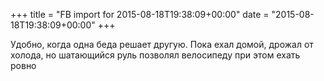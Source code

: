 +++
title = "FB import for 2015-08-18T19:38:09+00:00"
date = "2015-08-18T19:38:09+00:00"
+++

Удобно, когда одна беда решает другую. Пока ехал домой, дрожал от холода, но шатающийся руль позволял велосипеду при этом ехать ровно




